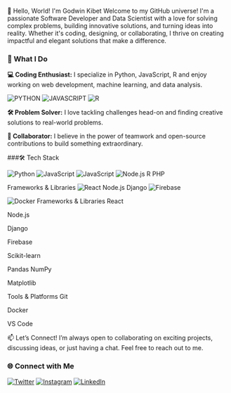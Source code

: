 👋 Hello, World! I'm Godwin Kibet
Welcome to my GitHub universe! I'm a passionate Software Developer and Data Scientist with a love for solving complex problems, building innovative solutions, and turning ideas into reality. Whether it's coding, designing, or collaborating, I thrive on creating impactful and elegant solutions that make a difference.

### 🚀 What I Do

**💻 Coding Enthusiast:** I specialize in Python, JavaScript, R and enjoy working on web development, machine learning, and data analysis.

![PYTHON](https://img.shields.io/badge/PYTHON-3776AB?style=for-the-badge&logo=python&logoColor=white) ![JAVASCRIPT](https://img.shields.io/badge/JAVASCRIPT-F7DF1E?style=for-the-badge&logo=javascript&logoColor=black) ![R](https://img.shields.io/badge/R-276DC3?style=for-the-badge&logo=r&logoColor=white)

**🛠️ Problem Solver:** I love tackling challenges head-on and finding creative solutions to real-world problems.

**🤝 Collaborator:** I believe in the power of teamwork and open-source contributions to build something extraordinary.

###🛠️ Tech Stack

![Python](https://img.shields.io/badge/python-3776AB?style=for-the-badge&logo=python&logoColor=white)
![JavaScript](https://img.shields.io/badge/javascript-F7DF1E?style=for-the-badge&logo=javascript&logoColor=black)
![JavaScript](https://img.shields.io/badge/javascript-F7DF1E?style=for-the-badge&logo=javascript&logoColor=black)
![Node.js](https://img.shields.io/badge/node.js-339933?style=for-the-badge&logo=node-dot-js&logoColor=white)
R
PHP

Frameworks & Libraries
![React](https://img.shields.io/badge/react-61DAFB?style=for-the-badge&logo=react&logoColor=black)
Node.js
Django
![Firebase](https://img.shields.io/badge/firebase-FFCA28?style=for-the-badge&logo=firebase&logoColor=black)

![Docker](https://img.shields.io/badge/docker-2496ED?style=for-the-badge&logo=docker&logoColor=white)
 Frameworks & Libraries
 React  

 Node.js  

 Django  

 Firebase  

 Scikit-learn  

 Pandas  NumPy  

 Matplotlib

 Tools & Platforms
 Git  

 Docker  

 VS Code




📫 Let’s Connect!
I’m always open to collaborating on exciting projects, discussing ideas, or just having a chat. Feel free to reach out to me.
### 🌐 Connect with Me
[![Twitter](https://img.shields.io/badge/TWITTER-1DA1F2?style=for-the-badge&logo=twitter&logoColor=white)](https://x.com/FlynnGoodie)
[![Instagram](https://img.shields.io/badge/INSTAGRAM-E4405F?style=for-the-badge&logo=instagram&logoColor=white)](https://instagram.com/godwinkibette)
[![LinkedIn](https://img.shields.io/badge/LINKEDIN-0077B5?style=for-the-badge&logo=linkedin&logoColor=white)](https://linkedin.com/in/godwinkibet)
<!---
YegonGodwin/YegonGodwin is a ✨ special ✨ repository because its `README.md` (this file) appears on your GitHub profile.
You can click the Preview link to take a look at your changes.
--->

